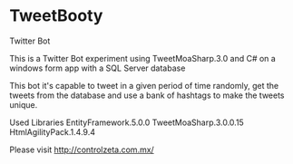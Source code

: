 # TweetBooty
Twitter Bot

This is a Twitter Bot experiment using TweetMoaSharp.3.0 and C# on a windows form app with a SQL Server database

This bot it's capable to tweet in a given period of time randomly, get the tweets from the database and use a bank of hashtags to make the tweets unique.

Used Libraries
EntityFramework.5.0.0
TweetMoaSharp.3.0.0.15
HtmlAgilityPack.1.4.9.4

Please visit http://controlzeta.com.mx/ 